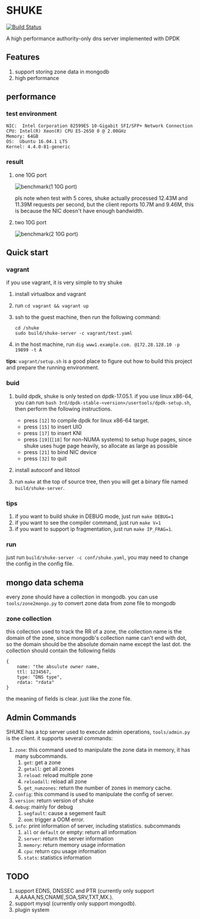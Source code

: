 # SHUKE
[![Build Status](https://travis-ci.org/yuyang0/shuke.svg?branch=master)](https://travis-ci.org/yuyang0/shuke)

A high performance authority-only dns server implemented with DPDK

## Features
1. support storing zone data in mongodb
2. high performance

## performance
### test environment

    NIC:  Intel Corporation 82599ES 10-Gigabit SFI/SFP+ Network Connection
    CPU: Intel(R) Xeon(R) CPU E5-2650 0 @ 2.00GHz
    Memory: 64GB
    OS:  Ubuntu 16.04.1 LTS
    Kernel: 4.4.0-81-generic

### result

1. one 10G port

    ![benchmark(1 10G port)](doc/static/benchmark_1_port.png)

   pls note when test with 5 cores, shuke actually processed 12.43M and 11.39M requests per second,
   but the client reports 10.7M and 9.46M, this is because the NIC doesn't have enough bandwidth.

2. two 10G port

    ![benchmark(2 10G port)](doc/static/benchmark_2_port.png)

## Quick start
### vagrant
if you use vagrant, it is very simple to try shuke
1. install virtualbox and vagrant
2. run `cd vagrant && vagrant up`
3. ssh to the guest machine, then run the following command:

       cd /shuke
       sudo build/shuke-server -c vagrant/test.yaml

4. in the host machine, run `dig www1.example.com. @172.28.128.10 -p 19899 -t A`

**tips**: `vagrant/setup.sh` is a good place to figure out how to build this project 
and prepare the running environment.
### buid

1. build dpdk, shuke is only tested on dpdk-17.05.1. if you use linux x86-64,
   you can run `bash 3rd/dpdk-stable-<version>/usertools/dpdk-setup.sh`,
   then perform the following
   instructions.
    + press `[12]` to compile dpdk for linux x86-64 target.
    + press `[15]` to insert UIO
    + press `[17]` to insert KNI
    + press `[19]`(`[18]` for non-NUMA systems) to setup huge pages,
      since shuke uses huge page heavily, so allocate as large as possible
    + press `[21]` to bind NIC device
    + press `[32]` to quit

2. install autoconf and libtool
3. run `make` at the top of source tree, then you will get a binary file named `build/shuke-server`.

### tips
1. if you want to build shuke in DEBUG mode, just run `make DEBUG=1`
2. if you want to see the compiler command, just run `make V=1`
3. if you want to support ip fragmentation, just run `make IP_FRAG=1`.

### run
just run `build/shuke-server -c conf/shuke.yaml`,
you may need to change the config in the config file.

## mongo data schema
every zone should have a collection in mongodb. you can use
`tools/zone2mongo.py` to convert zone data from zone file to mongodb

### zone collection
this collection used to track the RR of a zone,
the collection name is the domain of the zone, since mongodb's
collection name can't end with dot, so the domain should be the
absolute domain name except the last dot.
the collection should contain the following fields

    {
        name: "the absulute owner name,
        ttl: 1234567,
        type: "DNS type",
        rdata: "rdata"
    }

the meaning of fields is clear. just like the zone file.

## Admin Commands
SHUKE has a tcp server used to execute admin operations,
`tools/admin.py` is the client. it supports several commands:

1. `zone`: this command used to manipulate the zone data in memory, it has many subcommands.
    1. `get`: get a zone
    2. `getall`: get all zones
    3. `reload`: reload  multiple zone
    4. `reloadall`: reload all zone
    5. `get_numzones`: return the number of zones in memory cache.
2. `config`: this command is used to manipulate the config of server.
3. `version`: return version of shuke
4. `debug`: mainly for debug
    1. `segfault`: cause a segement fault
    2. `oom`: trigger a OOM error.
5. `info`: print information of server, including statistics. subcommands
    1. `all` or `default` or empty: return all information
    2. `server`: return the server information
    3. `memory`: return memory usage information
    4. `cpu`: return cpu usage information
    5. `stats`: statistics information

## TODO
1. support EDNS, DNSSEC and PTR (currently only support A,AAAA,NS,CNAME,SOA,SRV,TXT,MX.).
2. support mysql (currently only support mongodb).
3. plugin system
